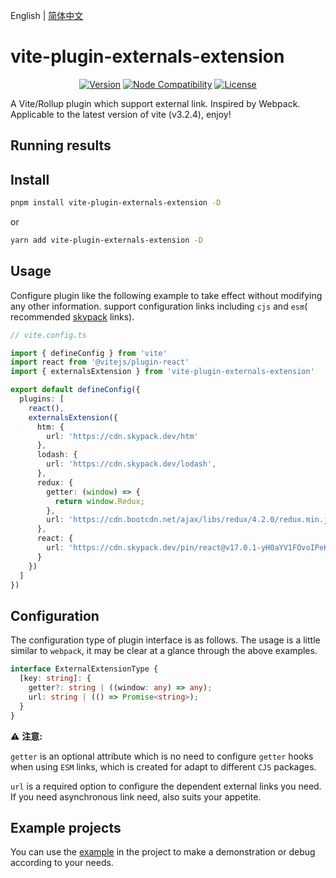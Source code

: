 English | [简体中文](./README-zh.md)

# vite-plugin-externals-extension

<p align="center">
  <a href="https://www.npmjs.com/package/vite-plugin-externals-extension"><img src="https://badgen.net/npm/v/vite-plugin-externals-extension" alt="Version"></a>
  <a href="https://nodejs.org/en/about/releases/"><img src="https://img.shields.io/node/v/vite.svg" alt="Node Compatibility"></a>
  <a href="https://www.npmjs.com/package/@originjs/vite-plugin-federation"><img src="https://badgen.net/npm/license/vite-plugin-externals-extension" alt="License"></a>
 </p>

A Vite/Rollup plugin which support external link.
Inspired by Webpack. Applicable to the latest version of vite (v3.2.4), enjoy!

## Running results

## Install

```bash
pnpm install vite-plugin-externals-extension -D
```

or

```bash
yarn add vite-plugin-externals-extension -D
```

## Usage

Configure plugin like the following example to take effect without modifying any other information. support configuration links including `cjs` and `esm`( recommended [skypack](https://www.skypack.dev/) links).

```ts
// vite.config.ts

import { defineConfig } from 'vite'
import react from '@vitejs/plugin-react'
import { externalsExtension } from 'vite-plugin-externals-extension'

export default defineConfig({
  plugins: [
    react(),
    externalsExtension({
      htm: {
        url: 'https://cdn.skypack.dev/htm'
      },
      lodash: {
        url: 'https://cdn.skypack.dev/lodash',
      },
      redux: {
        getter: (window) => {
          return window.Redux;
        },
        url: 'https://cdn.bootcdn.net/ajax/libs/redux/4.2.0/redux.min.js'
      },
      react: {
        url: 'https://cdn.skypack.dev/pin/react@v17.0.1-yH0aYV1FOvoIPeKBbHxg/mode=imports/optimized/react.js',
      }
    })
  ]
})

```

## Configuration

The configuration type of plugin interface is as follows. The usage is a little similar to `webpack`, it may be clear at a glance through the above examples.

```ts
interface ExternalExtensionType {
  [key: string]: {
    getter?: string | ((window: any) => any);
    url: string | (() => Promise<string>);
  }
}
```

⚠️ **注意:**

`getter` is an optional attribute which is no need to configure `getter` hooks when using `ESM` links, which is created for adapt to different `CJS` packages.

`url` is a required option to configure the dependent external links you need. If you need asynchronous link need, also suits your appetite.

## Example projects

You can use the [example](https://github.com/XiSenao/vite-plugin-externals-extension/tree/main/examples) in the project to make a demonstration or debug according to your needs.
